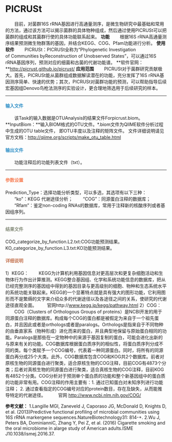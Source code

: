 # PICRUSt
　　目前，对菌群16S rRNA基因进行高通量测序，是微生物研究中最基础和常用的方法，通过该方法可以揭示菌群的具体物种组成，然后通过使用PICRUSt可以把菌群的组成和其菌群行使的具体功能联系起来。
  **功能**
　　根据16S rRNA高通量测序结果预测微生物群落的基因，并结合KEGG、COG、Pfam功能进行分析。
**使用软件**
　　PICRUSt：PICRUSt全称为“Phylogenetic Investigation of Communities byReconstruction of Unobserved States”，可以通过16S rRNA基因序列，预测对应的细菌和古菌的代谢功能谱。
	**软件官网：**http://picrust.github.io/picrust/
**应用范围**
　　PICRUSt对于菌群研究贡献极大。首先，PICRUSt能从菌群组成数据解读潜在的功能，充分发挥了16S rRNA基因测序简单、快速的优势；其次，PICRUSt对菌群功能的预测，可以帮助指导后续宏基因组Denovo鸟枪法测序的实验设计，更合理地筛选用于后续研究的样本。　
***
#### **<i class="glyphicon glyphicon-log-in" aria-hidden="true" style="color:#3090C7"></i><span style="color:#3090C7"> 输入文件**
　　该Task的输入数据是OTUAnalysis的结果文件Forpicrust.biom。
**InputBiom：**输入BIOM格式的OTU文件。*.biom文件为QIIME软件分析过程中生成的OTU table文件， 即OTU丰度以及注释的矩阵文件。
文件详细说明请见官方文档：http://qiime.org/scripts/make_otu_table.html
#### **<i class="glyphicon glyphicon-log-out" aria-hidden="true" style="color:#3090C7"></i><span style="color:#3090C7"> 输出文件**
　　功能注释后的功能列表文件（txt）。

****
#### **<i class="fa fa-cog" aria-hidden="true" style="color:#F88158"></i> <span style="color:#F88158">参数设置**
<label id='Type'>Prediction_Type：</label>选择功能分析类型，可以多选，其选项有以下三种：
　　“ko”：KEGG 代谢途径分析；
　　“COG”：同源蛋白注释的数据库；
　　“Rfam”：鉴定non-coding RNAs的数据库，常用于注释新的核酸序列或者基因组序列。

****
#### **<i class="fa fa-file-text" aria-hidden="true" style="color:#848b79"></i><span style="color:#848b79"> 结果文件**

COG_categorize_by_function.L2.txt:COG功能预测结果。
KO_categorize_by_function.L3.txt:KO功能预测结果。
#### **<span class="glyphicon glyphicon-paperclip" aria-hidden="true" style="color:#C47451"></span></i><span style="color:#C47451">  详细说明**
1）KEGG：
　　KEGG为计算机利用基因信息对更高层次和更复杂细胞活动和生物体行为作出计算推测。KEGG整合基因组、化学和系统功能信息的数据库，把从已经完整测序的基因组中得到的基因目录与更高级别的细胞、物种和生态系统水平的系统功能关联起来。KEGG的一个显著特点就是具有强大的图形功能，它利用图形而不是繁缛的文字来介绍众多的代谢途径以及各途径之间的关系，使研究的代谢途径直观全面。
　　官网http://www.kegg.jp/kegg/pathway.html
2）COG：
　　COG（Clusters of Orthologous Groups of proteins）是NCBI开发的用于同源蛋白注释的数据库。构成每个COG的蛋白都是被假定为来自于一个祖先蛋白，并且因此或者是orthologs或者是paralogs。Orthologs是指来自于不同物种的由垂直家系（物种形成）进化而来的蛋白，并且典型地保留与原始蛋白相同的功能。Paralogs是那些在一定物种中的来源于基因复制的蛋白，可能会进化出新的与原来有关的功能。COG数据库根据蛋白质序列的相似性，将蛋白质序列分成不同的类。每个类赋予一个COG编号，代表着一种同源蛋白。同时，将所有的同源蛋白再分成25个大类。此外，COG数据库包含COG和KOG共2个数据库。前者对原核生物的同源蛋白进行聚类，适合原核生物的COG注释，目前COG有4873个分类；后者对真核生物的同源蛋白进行聚类，适合真核生物的COG注释，目前KOG有4852个分类。COG分析对于预测单个蛋白质的功能和整个新基因组中的蛋白质的功能非常有用。COG注释的作用主要有：1. 通过已知蛋白对未知序列进行功能注释； 2. 通过查看指定的COG编号对应的protein数目，存在及缺失，从而能推导特定的代谢途径。　
　　官网 http://www.ncbi.nlm.nih.gov/COG/

**参考文献：**
1.Langille MGI, Zaneveld J, Caporaso JG, McDonald D, Knights D, et al. (2013)Predictive functional profiling of microbial communities using 16S rRNA markergene sequences.NatureBiotechnology31: 814-+.
2.Wu J, Peters BA, DominianniC, Zhang Y, Pei Z, et al. (2016) Cigarette smoking and the oral microbiome in alarge study of American adults.ISME J10.1038/ismej.2016.37.

